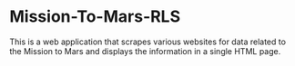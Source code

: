 # Mission-To-Mars-RLS
This is a web application that scrapes various websites for data related to the Mission to Mars and displays the information in a single HTML page.

